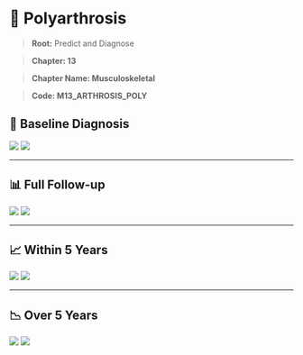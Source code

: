 # 🧬 Polyarthrosis
    
> **Root:** Predict and Diagnose

> **Chapter: 13**

> **Chapter Name: Musculoskeletal**

> **Code: M13_ARTHROSIS_POLY**

## 🧪 Baseline Diagnosis

<img src="/Predict/Figures/Baseline/IMP/M13_ARTHROSIS_POLY.png" />

<CsvTableIMP src="/Predict/Data/Baseline/IMP/IMP_M13_ARTHROSIS_POLY.csv" label="🔍 View full results" />

<img src="/Predict/Figures/Baseline/ROC/M13_ARTHROSIS_POLY.png" />

<CsvTableROC src="/Predict/Data/Baseline/EVA/M13_ARTHROSIS_POLY.csv" label="🔍 View full results" />

---

## 📊 Full Follow-up

<img src="/Predict/Figures/ALL/IMP/M13_ARTHROSIS_POLY.png" />

<CsvTableIMP src="/Predict/Data/ALL/IMP/IMP_M13_ARTHROSIS_POLY.csv" label="🔍 View full results" />

<img src="/Predict/Figures/ALL/ROC/M13_ARTHROSIS_POLY.png" />

<CsvTableROC src="/Predict/Data/ALL/EVA/M13_ARTHROSIS_POLY.csv" label="🔍 View full results" />

---

## 📈 Within 5 Years

<img src="/Predict/Figures/FYears/IMP/M13_ARTHROSIS_POLY.png" />

<CsvTableIMP src="/Predict/Data/FYears/IMP/IMP_M13_ARTHROSIS_POLY.csv" label="🔍 View full results" />

<img src="/Predict/Figures/FYears/ROC/M13_ARTHROSIS_POLY.png" />

<CsvTableROC src="/Predict/Data/FYears/EVA/M13_ARTHROSIS_POLY.csv" label="🔍 View full results" />

---

## 📉 Over 5 Years

<img src="/Predict/Figures/OverFYears/IMP/M13_ARTHROSIS_POLY.png" />

<CsvTableIMP src="/Predict/Data/OverFYears/IMP/IMP_M13_ARTHROSIS_POLY.csv" label="🔍 View full results" />

<img src="/Predict/Figures/OverFYears/ROC/M13_ARTHROSIS_POLY.png" />

<CsvTableROC src="/Predict/Data/OverFYears/EVA/M13_ARTHROSIS_POLY.csv" label="🔍 View full results" />
